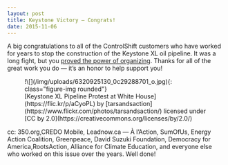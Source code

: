 ```yaml
---
layout: post
title: Keystone Victory — Congrats!
date: 2015-11-06
---
```

A big congratulations to all of the ControlShift customers who have worked for years to stop the construction of the Keystone XL oil pipeline. It was a long fight, but you [proved the power of organizing](https://www.nytimes.com/2015/11/07/us/obama-expected-to-reject-construction-of-keystone-xl-oil-pipeline.html). Thanks for all of the great work you do — it’s an honor to help support you!

<figure markdown="1">
!\[](/img/uploads/6320925130_0c29288701_o.jpg){: class="figure-img rounded"}
<figcaption class="figure-caption" markdown="1">
[Keystone XL Pipeline Protest at White House](https://flic.kr/p/aCyoPL) by [tarsandsaction](https://www.flickr.com/photos/tarsandsaction/) licensed under [CC by 2.0](https://creativecommons.org/licenses/by/2.0/)
</figcaption>
</figure>

cc: 350.org,CREDO Mobile, Leadnow.ca — À l’Action, SumOfUs, Energy Action Coalition, Greenpeace, David Suzuki Foundation, Democracy for America,RootsAction, Alliance for Climate Education, and everyone else who worked on this issue over the years. Well done!
